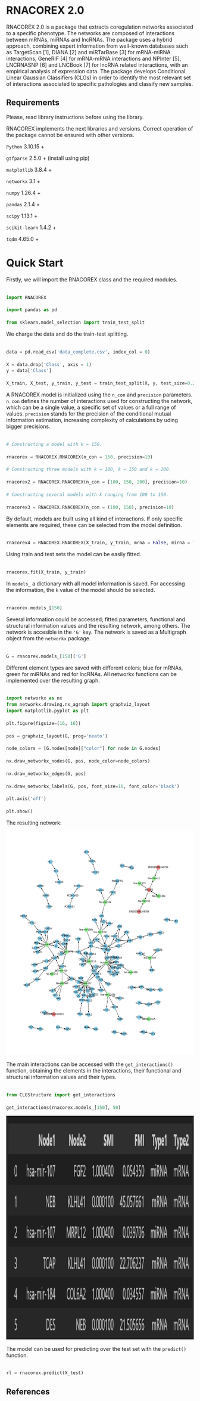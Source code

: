 # RNACOREX 2.0

RNACOREX 2.0 is a package that extracts coregulation networks associated to a specific phenotype. The networks are composed of interactions between mRNAs, miRNAs and lncRNAs. The package uses a hybrid approach, combining expert information from well-known databases such as TargetScan [1], DIANA [2] and miRTarBase [3] for mRNA-miRNA interactions, GeneRIF [4] for mRNA-mRNA interactions and NPInter [5], LNCRNASNP [6] and LNCBook [7] for lncRNA related interactions, with an empirical analysis of expression data. The package develops Conditional Linear Gaussian Classifiers (CLGs) in order to identify the most relevant set of interactions associated to specific pathologies and classify new samples.

## Requirements

Please, read library instructions before using the library.

RNACOREX implements the next libraries and versions. Correct operation of the package cannot be ensured with other versions.

`Python` 3.10.15 +

`gtfparse` 2.5.0 + (install using pip)

`matplotlib` 3.8.4 +

`networkx` 3.1 +

`numpy` 1.26.4 +

`pandas` 2.1.4 +

`scipy` 1.13.1 +

`scikit-learn` 1.4.2 +

`tqdm` 4.65.0 +

# Quick Start

Firstly, we will import the RNACOREX class and the required modules.

```python

import RNACOREX

import pandas as pd

from sklearn.model_selection import train_test_split

```

We charge the data and do the train-test splitting.

```python

data = pd.read_csv('data_complete.csv', index_col = 0)

X = data.drop('Class', axis = 1)
y = data['Class']

X_train, X_test, y_train, y_test = train_test_split(X, y, test_size=0.2, random_state=42)

```

A RNACOREX model is initialized using the `n_con` and `precision` parameters. `n_con` defines the number of interactions used for constructing the network, which can be a single value, a specific set of values or a full range of values. `precision` stands for the precision of the conditional mutual information estimation, increasing complexity of calculations by uding bigger precisions. 

```python

# Constructing a model with k = 150.

rnacorex = RNACOREX.RNACOREX(n_con = 150, precision=10)

# Constructing three models with k = 100, k = 150 and k = 200.

rnacorex2 = RNACOREX.RNACOREX(n_con = [100, 150, 200], precision=10)

# Constructing several models with k ranging from 100 to 150.

rnacorex3 = RNACOREX.RNACOREX(n_con = (100, 150), precision=10)

```

By default, models are built using all kind of interactions. If only specific elements are required, these can be selected from the model definition.

```python

rnacorex4 = RNACOREX.RNACOREX(X_train, y_train, mrna = False, mirna = True, lncrna = True)

```

Using train and test sets the model can be easily fitted.

```python

rnacorex.fit(X_train, y_train)

```

In `models_` a dictionary with all model information is saved. For accessing the information, the `k` value of the model should be selected.

```python

rnacorex.models_[150]

```
Several information could be accessed; fitted parameters, functional and structural information values and the resulting network, among others. The network is accesible in the `'G'` key. The network is saved as a Multigraph object from the `networkx` package.

```python

G = rnacorex.models_[150]['G']

```

Different element types are saved with different colors; blue for mRNAs, green for miRNAs and red for lncRNAs. All networkx functions can be implemented over the resulting graph. 

```python

import networkx as nx
from networkx.drawing.nx_agraph import graphviz_layout
import matplotlib.pyplot as plt

plt.figure(figsize=(16, 16))

pos = graphviz_layout(G, prog='neato')

node_colors = [G.nodes[node]["color"] for node in G.nodes]

nx.draw_networkx_nodes(G, pos, node_color=node_colors)

nx.draw_networkx_edges(G, pos)

nx.draw_networkx_labels(G, pos, font_size=10, font_color='black')

plt.axis('off')

plt.show()

```

The resulting network:

<p align="center">
  <img src="images/network_150.png" alt="Alt Text" width="600" height="600">
</p>

The main interactions can be accessed with the `get_interactions()` function, obtaining the elements in the interactions, their functional and structural information values and their types.

```python

from CLGStructure import get_interactions

get_interactions(rnacorex.models_[150], 50)

```
<p align="center">
  <img src="images/interactions_150.png" alt="Alt Text" width="600" height="600">
</p>

The model can be used for predicting over the test set with the `predict()` function.

```python

rl = rnacorex.predict(X_test)

```

## References

